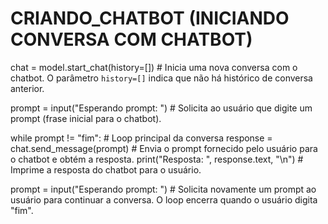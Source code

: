 # CRIANDO_CHATBOT (INICIANDO CONVERSA COM CHATBOT)
chat = model.start_chat(history=[])  # Inicia uma nova conversa com o chatbot. O parâmetro `history=[]` indica que não há histórico de conversa anterior.

prompt = input("Esperando prompt: ")  # Solicita ao usuário que digite um prompt (frase inicial para o chatbot).

while prompt != "fim":  # Loop principal da conversa
  response = chat.send_message(prompt)  # Envia o prompt fornecido pelo usuário para o chatbot e obtém a resposta.
  print("Resposta: ", response.text, "\n")  # Imprime a resposta do chatbot para o usuário.

  prompt = input("Esperando prompt: ")  # Solicita novamente um prompt ao usuário para continuar a conversa. O loop encerra quando o usuário digita "fim".

